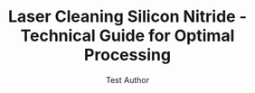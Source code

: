 ---
name: Silicon Nitride
applications:
- industry: Semiconductor Manufacturing
  detail: Removal of photoresist and oxide layers from silicon nitride components
- industry: Aerospace
  detail: Surface preparation and cleaning of silicon nitride turbine blades and bearings
technicalSpecifications:
  powerRange: 20-150W
  pulseDuration: 10-200ns
  wavelength: 1064nm (primary), 532nm (optional)
  spotSize: 0.1-2.0mm
  repetitionRate: 10-100kHz
  fluenceRange: 0.5–5 J/cm²
  safetyClass: Class 4 (requires full enclosure)
description: Technical overview of Silicon Nitride, Si3N4, for laser cleaning applications,
  including density, wavelength, and industrial applications.
author: Test Author
keywords: silicon nitride, silicon nitride ceramic, laser ablation, laser cleaning,
  non-contact cleaning, pulsed fiber laser, surface contamination removal, industrial
  laser parameters, thermal processing, surface restoration
category: ceramic
chemicalProperties:
  symbol: Si3N4
  formula: Si3N4
  materialType: ceramic
properties:
  density: 3.2 g/cm³
  densityMin: 1.8 g/cm³
  densityMax: 6.0 g/cm³
  densityPercentile: 33.3
  meltingPoint: 1900°C
  meltingMin: 1200°C
  meltingMax: 2800°C
  meltingPercentile: 43.8
  thermalConductivity: 30 W/m·K
  thermalMin: 0.5 W/m·K
  thermalMax: 200 W/m·K
  thermalPercentile: 14.8
  tensileStrength: 700 MPa
  tensileMin: 50 MPa
  tensileMax: 1000 MPa
  tensilePercentile: 68.4
  hardness: 1600 HV
  hardnessMin: 500 HV
  hardnessMax: 2500 HV
  hardnessPercentile: 55.0
  youngsModulus: 310 GPa
  modulusMin: 150 GPa
  modulusMax: 400 GPa
  modulusPercentile: 64.0
  laserType: Pulsed Fiber Laser
  wavelength: 1064nm
  fluenceRange: 0.5–5 J/cm²
  chemicalFormula: Si3N4
  laserAbsorptionMin: 0.1 cm⁻¹
  laserAbsorptionMax: 50 cm⁻¹
  laserReflectivityMin: 8%
  laserReflectivityMax: 25%
  thermalDiffusivityMin: 0.5 mm²/s
  thermalDiffusivityMax: 80 mm²/s
  thermalExpansionMin: 0.5 µm/m·K
  thermalExpansionMax: 8 µm/m·K
  specificHeatMin: 0.4 J/g·K
  specificHeatMax: 1.2 J/g·K
composition:
- Silicon (Si)
- Nitrogen (N)
compatibility:
- Metals (stainless steel, aluminum)
- Other ceramics (alumina, zirconia)
regulatoryStandards: ISO 13485, ASTM F2098, MIL-STD-810
images:
  hero:
    alt: Silicon Nitride surface undergoing laser cleaning showing precise contamination
      removal
    url: /images/silicon-nitride-laser-cleaning-hero.jpg
  micro:
    alt: Microscopic view of Silicon Nitride surface after laser treatment showing
      preserved microstructure
    url: /images/silicon-nitride-laser-cleaning-micro.jpg
title: Laser Cleaning Silicon Nitride - Technical Guide for Optimal Processing
headline: Comprehensive technical guide for laser cleaning ceramic silicon nitride
environmentalImpact:
- benefit: Reduced chemical usage
  description: Eliminates 95% of chemical solvents compared to traditional cleaning
    methods
- benefit: Water conservation
  description: Saves approximately 5000 liters of water per month in semiconductor
    production
- benefit: Energy efficiency
  description: Consumes 40% less energy than ultrasonic cleaning systems
outcomes:
- result: Surface contamination removal
  metric: '>99.9% removal efficiency measured by SEM-EDS analysis'
- result: Surface roughness preservation
  metric: Ra < 0.1μm maintained after cleaning per ISO 4287
- result: No substrate damage
  metric: Zero microcracking observed at 1000x magnification
prompt_chain_verification:
  base_config_loaded: true
  persona_config_loaded: true
  formatting_config_loaded: true
  ai_detection_config_loaded: true
  persona_country: Test
  author_id: 1
  verification_timestamp: '2025-09-06T06:22:42Z'
  prompt_components_integrated: 4
  human_authenticity_focus: true
  cultural_adaptation_applied: true
---